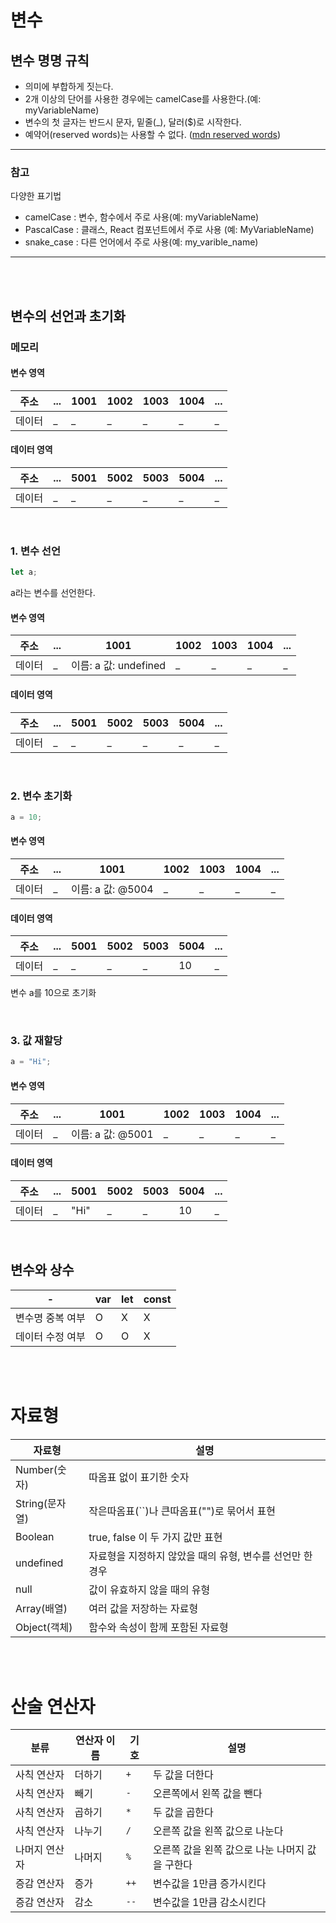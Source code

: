 # 변수

## 변수 명명 규칙

- 의미에 부합하게 짓는다.
- 2개 이상의 단어를 사용한 경우에는 camelCase를 사용한다.(예: myVariableName)
- 변수의 첫 글자는 반드시 문자, 밑줄(_), 달러($)로 시작한다.
- 예약어(reserved words)는 사용할 수 없다. ([mdn reserved words](https://developer.mozilla.org/en-US/docs/Web/JavaScript/Reference/Lexical_grammar#reserved_words))

<hr>

### 참고
다양한 표기법
- camelCase : 변수, 함수에서 주로 사용(예: myVariableName)
- PascalCase : 클래스, React 컴포넌트에서 주로 사용 (예: MyVariableName)
- snake_case : 다른 언어에서 주로 사용(예: my_varible_name)
<hr>

<br><br>

## 변수의 선언과 초기화

### 메모리

#### 변수 영역

|주소|...|1001|1002|1003|1004|...|
|---|---|---|---|---|---|---|
|데이터|_|_|_|_|_|_|

#### 데이터 영역

|주소|...|5001|5002|5003|5004|...|
|---|---|---|---|---|---|---|
|데이터|_|_|_|_|_|_|

<br>

### 1. 변수 선언

```javascript
let a;
```

a라는 변수를 선언한다.

#### 변수 영역

|주소|...|1001|1002|1003|1004|...|
|---|---|---|---|---|---|---|
|데이터|_|이름: a 값: undefined|_|_|_|_|

#### 데이터 영역

|주소|...|5001|5002|5003|5004|...|
|---|---|---|---|---|---|---|
|데이터|_|_|_|_|_|_|

<br>

### 2. 변수 초기화

```javascript
a = 10;
```

#### 변수 영역

|주소|...|1001|1002|1003|1004|...|
|---|---|---|---|---|---|---|
|데이터|_|이름: a 값: @5004|_|_|_|_|

#### 데이터 영역

|주소|...|5001|5002|5003|5004|...|
|---|---|---|---|---|---|---|
|데이터|_|_|_|_|10|_|

변수 a를 10으로 초기화

<br>

### 3. 값 재할당
```javascript
a = "Hi";
```

#### 변수 영역

|주소|...|1001|1002|1003|1004|...|
|---|---|---|---|---|---|---|
|데이터|_|이름: a 값: @5001|_|_|_|_|

#### 데이터 영역

|주소|...|5001|5002|5003|5004|...|
|---|---|---|---|---|---|---|
|데이터|_|"Hi"|_|_|10|_|

<br>

## 변수와 상수

|-|var|let|const|
|---|---|---|---|
|변수명 중복 여부|O|X|X|
|데이터 수정 여부|O|O|X|


<br><br>

# 자료형

|자료형|설명|
|---|---|
|Number(숫자)|따옴표 없이 표기한 숫자|
|String(문자열)|작은따옴표(``)나 큰따옴표("")로 묶어서 표현|
|Boolean|true, false 이 두 가지 값만 표현|
|undefined|자료형을 지정하지 않았을 때의 유형, 변수를 선언만 한 경우|
|null|값이 유효하지 않을 때의 유형|
|Array(배열)|여러 값을 저장하는 자료형|
|Object(객체)|함수와 속성이 함께 포함된 자료형|

<br><br>

# 산술 연산자

| 분류 | 연산자 이름 | 기호 | 설명 |
| --- | --- | --- | --- |
| 사칙 연산자 | 더하기 | `+` | 두 값을 더한다 |
| 사칙 연산자 | 빼기 | `-` | 오른쪽에서 왼쪽 값을 뺀다 |
| 사칙 연산자 | 곱하기 | `*` | 두 값을 곱한다 |
| 사칙 연산자 | 나누기 | `/` | 오른쪽 값을 왼쪽 값으로 나눈다 |
| 나머지 연산자 | 나머지 | `%` | 오른쪽 값을 왼쪽 값으로 나눈 나머지 값을 구한다 |
| 증감 연산자 | 증가 | `++` | 변수값을 1만큼 증가시킨다 |
| 증감 연산자 | 감소 | `--` | 변수값을 1만큼 감소시킨다 |
